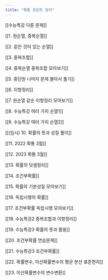 ```yaml
---
title: "확통 프린트 정리"
---
```


[[수능특강 다룬 문제]]


[[1. 원순열, 중복순열]]


[[2. 같은 것이 있는 순열]]


[[3. 중복조합]]


[[4. 중복순열 중복조합 모아보기]]


[[5. 중단원 나머지 문제 몰아서 풀기]]  


[[6. 이항정리]]


[[7. 원순열 같순 이항정리 모아보기]]


[[8. 수능특강 여러 가지 순열1]]


[[9. 수능특강 여러 가지 순열2]]


[[(임시) 10. 확률의 뜻과 성질 풀이]]


[[11. 2022 확통 3월]]


[[12. 2023 확통 3월]]


[[13. 확률의 덧셈정리]]


[[14. 조건부확률]]


[[15. 확률의 기본성질 모아보기]]


[[16. 독립시행의 확률]]


[[17. 조건부확률 독립시행 모아보기]]


[[18. 수능특강2 중복조합과 이항정리]]


[[19. 수능특강3 확률의 뜻과 활용]]


[[20. 조건부확률 연습문제]]


[[21. 수능특강3 조건부확률]]


[[22. 확률변수, 이산확률변수의 평균 분산 표준편차]]


[[23. 이산확률변수의 변수변환]]